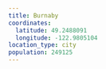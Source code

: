 ```yaml
---
title: Burnaby
coordinates:
  latitude: 49.2488091
  longitude: -122.9805104
location_type: city
population: 249125
---
```

